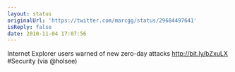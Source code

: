 ```yaml
---
layout: status
originalUrl: 'https://twitter.com/marcgg/status/29684497641'
isReply: false
date: 2010-11-04 17:07:56
---
```


Internet Explorer users warned of new zero-day attacks http://bit.ly/bZxuLX #Security (via @holsee)
